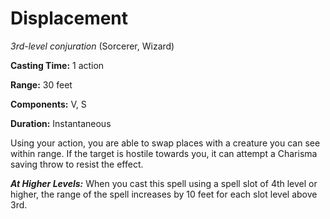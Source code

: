 # Displacement
*3rd-level conjuration* (Sorcerer, Wizard)

**Casting Time:** 1 action

**Range:** 30 feet

**Components:** V, S

**Duration:** Instantaneous

Using your action, you are able to swap places with a creature you can see within range. If the target is hostile towards you, it can attempt a Charisma saving throw to resist the effect.

***At Higher Levels:*** When you cast this spell using a spell slot of 4th level or higher, the range of the spell increases by 10 feet for each slot level above 3rd.